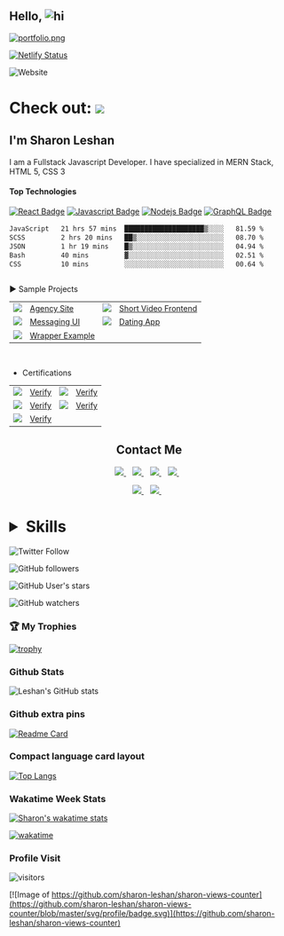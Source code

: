## Hello, <img src="https://user-images.githubusercontent.com/1303154/88677602-1635ba80-d120-11ea-84d8-d263ba5fc3c0.gif" width="28px" alt="hi">

[![portfolio.png](https://i.postimg.cc/hGRJnbMj/portfolio.png)](https://maleo-portfolio.netlify.app)

[![Netlify Status](https://api.netlify.com/api/v1/badges/1ee30ea4-0477-4c66-87c0-7b6737ecc905/deploy-status)](https://app.netlify.com/sites/maleo-portfolio/deploys)

![Website](https://img.shields.io/website?url=https%3A%2F%2Fmaleo-portfolio.netlify.app%2F)

<h1>Check out: 
  <a href="https://maleo-portfolio.netlify.app/" rel="noreferer noopener" target="_blank">
  <img src="https://img.shields.io/badge/website-000000?style=for-the-badge&logo=About.me&logoColor=white" />
  </a>
</h1>

## I'm Sharon Leshan
I am a Fullstack Javascript Developer.
I have specialized in MERN Stack, HTML 5, CSS 3 

#### Top Technologies

<!-- TODO: Make technologies links takes you to repositories -->

[![React Badge](https://img.shields.io/badge/-React-61DBFB?style=for-the-badge&labelColor=black&logo=react&logoColor=61DBFB)](#) [![Javascript Badge](https://img.shields.io/badge/-Javascript-F0DB4F?style=for-the-badge&labelColor=black&logo=javascript&logoColor=F0DB4F)](#) [![Nodejs Badge](https://img.shields.io/badge/-Nodejs-3C873A?style=for-the-badge&labelColor=black&logo=node.js&logoColor=3C873A)](#) [![GraphQL Badge](https://img.shields.io/badge/-GraphQl-e535ab?style=for-the-badge&labelColor=black&logo=node.js&logoColor=e535ab)](#)


<!--START_SECTION:waka-->
```text
JavaScript   21 hrs 57 mins  ████████████████████▒░░░░   81.59 % 
SCSS         2 hrs 20 mins   ██▒░░░░░░░░░░░░░░░░░░░░░░   08.70 % 
JSON         1 hr 19 mins    █▒░░░░░░░░░░░░░░░░░░░░░░░   04.94 % 
Bash         40 mins         ▓░░░░░░░░░░░░░░░░░░░░░░░░   02.51 % 
CSS          10 mins         ░░░░░░░░░░░░░░░░░░░░░░░░░   00.64 % 
```
<!--END_SECTION:waka-->

## 
▶ Sample Projects
<table>
  <tbody>
     <td>
      <a href="https://shazy-agency-site.netlify.app/">
        <img width="300px" src="https://i.postimg.cc/vZRz2mcd/agency.png">
      </a>
    </td>
    <td>
      <a href="https://shazy-agency-site.netlify.app/">Agency Site</a>
     </td>
    <td>
      <a href="https://short-video-frontend.netlify.app/">
        <img width="300px" src="https://i.postimg.cc/XJ1mLWct/short-video.png">
      </a>
    </td>
    <td>
      <a href="https://short-video-frontend.netlify.app/">Short Video Frontend</a>
     </td>
    </tr>
     <tr>
    <td>
      <a href="https://messaging-app-ui.netlify.app/">
        <img width="300px" src="https://i.postimg.cc/50wF8vv8/messaging.png">
      </a>
    </td>
    <td>
      <a href="https://messaging-app-ui.netlify.app/">Messaging UI</a>
     </td>
    <td>
      <a href="https://maleo-dating-app.netlify.app/">
        <img width="300px" src="https://i.postimg.cc/rwgP1nxN/dating.png">
      </a>
    </td>
    <td>
      <a href="https://maleo-dating-app.netlify.app/">Dating App</a>
     </td>
    </tr>
  <tr>
    <tr>
      <td>
        <a href="https://wrapper-maleo.netlify.app/">
          <img width="300px" src="https://i.postimg.cc/P5H3mNnP/wrapper.png">
        </a>
      </td>
      <td>
        <a href="https://wrapper-maleo.netlify.app/">Wrapper Example</a>
       </td>
    </tr>
  </tbody>
</table>
 
 <br />
 
 - Certifications
 
 <table>
  <tbody>
    <tr>
      <td>
        <a href="https://www.hackerrank.com/certificates/055e1dcd0a66">
          <img width="300px" src="https://i.postimg.cc/dV18pjVC/Hacker-Rank-Js-Certification.png">
        </a>
      </td>
      <td>
        <a href="https://www.hackerrank.com/certificates/055e1dcd0a66">Verify</a>
       </td>
      <td>
        <a href="https://www.hackerrank.com/certificates/8d456c864dfe">
          <img width="300px" src="https://i.postimg.cc/BQNTmV4s/Hacker-Rank-Problem-Solving-Basic.png">
        </a>
      </td>
      <td>
        <a href="https://www.hackerrank.com/certificates/8d456c864dfe">Verify</a>
       </td>
    </tr>
     <tr>
      <td>
        <a href="https://www.freecodecamp.org/certification/maleo/responsive-web-design">
          <img width="300px" src="https://i.postimg.cc/7Yq1Mkvm/freecodecamp-rwd-certification.png">
        </a>
      </td>
      <td>
        <a href="https://www.freecodecamp.org/certification/maleo/responsive-web-design">Verify</a>
       </td>
      <td>
        <a href="https://www.freecodecamp.org/certification/maleo/javascript-algorithms-and-data-structures">
          <img width="300px" src="https://i.postimg.cc/2jQFZ5t1/freecodecamp-jads-certification.png">
        </a>
      </td>
      <td>
        <a href="https://www.freecodecamp.org/certification/maleo/javascript-algorithms-and-data-structures">Verify</a>
       </td>
    </tr>
     <tr>
      <td>
        <a href="https://www.freecodecamp.org/certification/maleo/front-end-development-libraries">
          <img width="300px" src="https://i.postimg.cc/mkyYfd9Y/freecodecamp-frontend-libs-certification.png">
        </a>
      </td>
      <td>
        <a href="https://www.freecodecamp.org/certification/maleo/front-end-development-libraries">Verify</a>
       </td>
      <td>
    </tr>
  </tbody>
  </table>
 
<h2 align="center">Contact Me</h2>
<p align='center'>
  <a href="https://www.linkedin.com/in/sharon-maleo/">
    <img src="https://img.shields.io/badge/linkedin-%230077B5.svg?&style=for-the-badge&logo=linkedin&logoColor=white" />
  </a>&nbsp;&nbsp;
  <a href="https://instagram.com/shazy_leshan">
    <img src="https://img.shields.io/badge/instagram-%23E4405F.svg?&style=for-the-badge&logo=instagram&logoColor=white" />        
  </a>&nbsp;&nbsp;
 <a href="https://wa.me/+25496531442">
  <img src="https://img.shields.io/badge/WhatsApp-25D366?style=for-the-badge&logo=whatsapp&logoColor=white" />
 </a>&nbsp;&nbsp;
 <a href="mailto:maleos380@gmail.com">
  <img src="https://img.shields.io/badge/Gmail-D14836?style=for-the-badge&logo=gmail&logoColor=white" />
 </a>&nbsp;&nbsp;
</p>

<p align='center'>
  <a href="https://twitter.com/shazyleshan">
    <img src="https://img.shields.io/badge/Twitter-1DA1F2?style=for-the-badge&logo=twitter&logoColor=white" />
  </a>&nbsp;&nbsp;
  <a href="https://github.com/sharon-leshan">
    <img src="https://img.shields.io/badge/GitHub-100000?style=for-the-badge&logo=github&logoColor=white" />        
  </a>&nbsp;&nbsp;
</p>

<h1>
<details>
  <summary>Skills</summary>
  
  ![Git](https://img.shields.io/badge/git-%23F05033.svg?style=for-the-badge&logo=git&logoColor=white)
  
  ![GitHub](https://img.shields.io/badge/github-%23121011.svg?style=for-the-badge&logo=github&logoColor=white)
  
  ![Debian](https://img.shields.io/badge/Debian-D70A53?style=for-the-badge&logo=debian&logoColor=white)
  
  ![Ubuntu](https://img.shields.io/badge/Ubuntu-E95420?style=for-the-badge&logo=ubuntu&logoColor=white)
  
  ![JavaScript](https://img.shields.io/badge/javascript-%23323330.svg?style=for-the-badge&logo=javascript&logoColor=%23F7DF1E)
  
  ![React](https://img.shields.io/badge/react-%2320232a.svg?style=for-the-badge&logo=react&logoColor=%2361DAFB)
  
  ![Node](https://img.shields.io/badge/Node.js-339933?style=for-the-badge&logo=nodedotjs&logoColor=white)

  ![Gatsby](https://img.shields.io/badge/Gatsby-%23663399.svg?style=for-the-badge&logo=gatsby&logoColor=white)

  
  ![Express.js](https://img.shields.io/badge/express.js-%23404d59.svg?style=for-the-badge&logo=express&logoColor=%2361DAFB)
  
  
  ![Yarn](https://img.shields.io/badge/yarn-%232C8EBB.svg?style=for-the-badge&logo=yarn&logoColor=white)

  
  ![NPM](https://img.shields.io/badge/NPM-%23000000.svg?style=for-the-badge&logo=npm&logoColor=white)

  
  ![HTML5](https://img.shields.io/badge/html5-%23E34F26.svg?style=for-the-badge&logo=html5&logoColor=white)
  
  ![CSS3](https://img.shields.io/badge/css3-%231572B6.svg?style=for-the-badge&logo=css3&logoColor=white)
  
  ![SASS](https://img.shields.io/badge/SASS-hotpink.svg?style=for-the-badge&logo=SASS&logoColor=white)
  
  ![Styled Components](https://img.shields.io/badge/styled--components-DB7093?style=for-the-badge&logo=styled-components&logoColor=white)
  
  ![Netlify](https://img.shields.io/badge/Netlify-00C7B7?style=for-the-badge&logo=netlify&logoColor=white)
  
  ![Heroku](https://img.shields.io/badge/Heroku-430098?style=for-the-badge&logo=heroku&logoColor=white)
  
  
  ![Python](https://img.shields.io/badge/python-3670A0?style=for-the-badge&logo=python&logoColor=ffdd54)

</details>
</h1>


![Twitter Follow](https://img.shields.io/twitter/follow/shazyleshan?style=social)

![GitHub followers](https://img.shields.io/github/followers/sharon-leshan?style=social)

![GitHub User's stars](https://img.shields.io/github/stars/sharon-leshan?style=social)

![GitHub watchers](https://img.shields.io/github/watchers/sharon-leshan/sharon-leshan?style=social)


<!-- ## Contribution Graph
<p>
  <img align="left" src="https://activity-graph.herokuapp.com/graph?username=sharon-leshan&theme=github" alt="Sharon Leshan" />
</p> &nbsp;
<br /> -->

### 🏆 My Trophies
  [![trophy](https://github-profile-trophy.vercel.app/?username=sharon-leshan&theme=onedark&no-bg=false&count_private=true)](https://github.com/sharon-leshan/sharon-leshan)
### Github Stats

![Leshan's GitHub stats](https://github-readme-stats.vercel.app/api?username=sharon-leshan&count_private=true&show_icons=true&theme=dark&title_color=009933&include_all_commits=true)

### Github extra pins

[![Readme Card](https://github-readme-stats.vercel.app/api/pin/?username=sharon-leshan&repo=sharon-leshan&theme=dark&title_color=009933)](https://github.com/sharon-leshan/sharon-leshan&show_owner=true&count_private=true)

### Compact language card layout

[![Top Langs](https://github-readme-stats.vercel.app/api/top-langs/?username=sharon-leshan&layout=compact&theme=dark&title_color=009933)](https://github.com/sharon-leshan/sharon-leshan)

### Wakatime Week Stats

[![Sharon's wakatime stats](https://github-readme-stats.vercel.app/api/wakatime?username=shazyleshan&theme=dark&title_color=009933)](https://github.com/sharon-leshan/sharon-leshan)

[![wakatime](https://wakatime.com/badge/user/f6d97325-e131-4c48-9dbc-46089cd0f41a.svg)](https://wakatime.com/@f6d97325-e131-4c48-9dbc-46089cd0f41a)

### Profile Visit

![visitors](https://visitor-badge.glitch.me/badge?page_id=sharon-leshan.agency-site&left_color=green&right_color=red&theme=dark&title_color=009933)

[![Image of https://github.com/sharon-leshan/sharon-views-counter](https://github.com/sharon-leshan/sharon-views-counter/blob/master/svg/profile/badge.svg)](https://github.com/sharon-leshan/sharon-views-counter)
